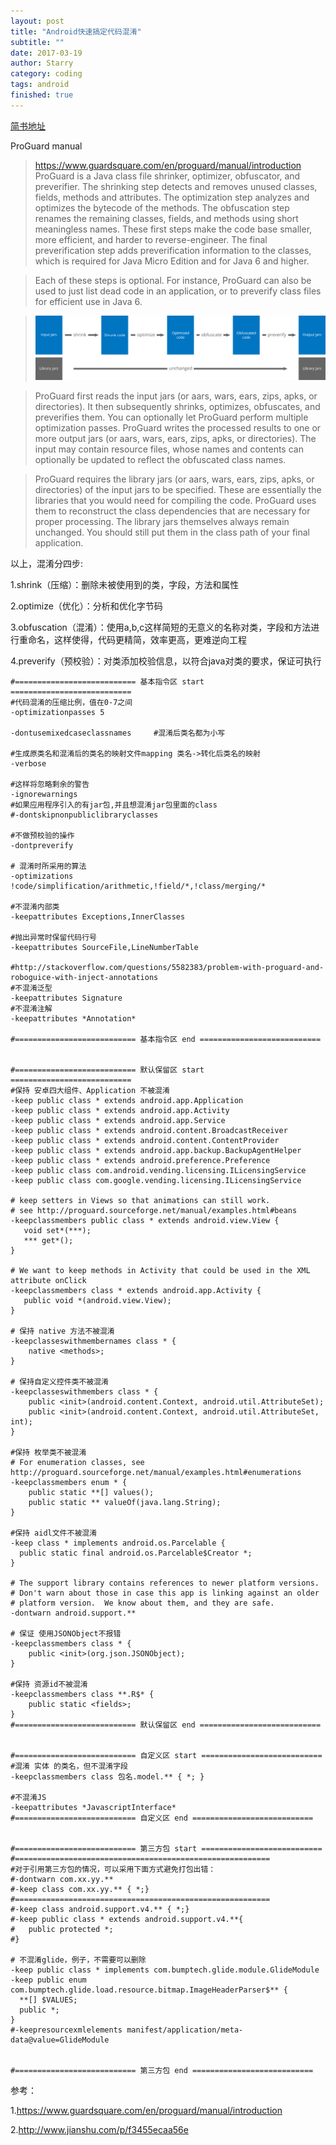 ```yaml
---
layout: post
title: "Android快速搞定代码混淆"
subtitle: ""
date: 2017-03-19
author: Starry
category: coding
tags: android
finished: true
---
```


[简书地址](https://www.jianshu.com/p/964d3ca6004e)

ProGuard manual
>https://www.guardsquare.com/en/proguard/manual/introduction
>ProGuard is a Java class file shrinker, optimizer, obfuscator, and preverifier. The shrinking step detects and removes unused classes, fields, methods and attributes. The optimization step analyzes and optimizes the bytecode of the methods. The obfuscation step renames the remaining classes, fields, and methods using short meaningless names. These first steps make the code base smaller, more efficient, and harder to reverse-engineer. The final preverification step adds preverification information to the classes, which is required for Java Micro Edition and for Java 6 and higher.

>Each of these steps is optional. For instance, ProGuard can also be used to just list dead code in an application, or to preverify class files for efficient use in Java 6.

>![ProGuard_build_process.png](../images/android/ProGuard_build_process.png)

>ProGuard first reads the input jars (or aars, wars, ears, zips, apks, or directories). It then subsequently shrinks, optimizes, obfuscates, and preverifies them. You can optionally let ProGuard perform multiple optimization passes. ProGuard writes the processed results to one or more output jars (or aars, wars, ears, zips, apks, or directories). The input may contain resource files, whose names and contents can optionally be updated to reflect the obfuscated class names.

>ProGuard requires the library jars (or aars, wars, ears, zips, apks, or directories) of the input jars to be specified. These are essentially the libraries that you would need for compiling the code. ProGuard uses them to reconstruct the class dependencies that are necessary for proper processing. The library jars themselves always remain unchanged. You should still put them in the class path of your final application.

以上，混淆分四步:

1.shrink（压缩）：删除未被使用到的类，字段，方法和属性

2.optimize（优化）：分析和优化字节码

3.obfuscation（混淆）：使用a,b,c这样简短的无意义的名称对类，字段和方法进行重命名，这样使得，代码更精简，效率更高，更难逆向工程

4.preverify（预校验）：对类添加校验信息，以符合java对类的要求，保证可执行

```
#=========================== 基本指令区 start ===========================
#代码混淆的压缩比例，值在0-7之间
-optimizationpasses 5

-dontusemixedcaseclassnames		#混淆后类名都为小写

#生成原类名和混淆后的类名的映射文件mapping 类名->转化后类名的映射
-verbose

#这样将忽略剩余的警告
-ignorewarnings
#如果应用程序引入的有jar包,并且想混淆jar包里面的class
#-dontskipnonpubliclibraryclasses

#不做预校验的操作
-dontpreverify

# 混淆时所采用的算法
-optimizations !code/simplification/arithmetic,!field/*,!class/merging/*

#不混淆内部类
-keepattributes Exceptions,InnerClasses

#抛出异常时保留代码行号
-keepattributes SourceFile,LineNumberTable

#http://stackoverflow.com/questions/5582383/problem-with-proguard-and-roboguice-with-inject-annotations
#不混淆泛型
-keepattributes Signature
#不混淆注解
-keepattributes *Annotation*

#=========================== 基本指令区 end ===========================


#=========================== 默认保留区 start ===========================
#保持 安卓四大组件、Application 不被混淆
-keep public class * extends android.app.Application
-keep public class * extends android.app.Activity
-keep public class * extends android.app.Service
-keep public class * extends android.content.BroadcastReceiver
-keep public class * extends android.content.ContentProvider
-keep public class * extends android.app.backup.BackupAgentHelper
-keep public class * extends android.preference.Preference
-keep public class com.android.vending.licensing.ILicensingService
-keep public class com.google.vending.licensing.ILicensingService

# keep setters in Views so that animations can still work.
# see http://proguard.sourceforge.net/manual/examples.html#beans
-keepclassmembers public class * extends android.view.View {
   void set*(***);
   *** get*();
}

# We want to keep methods in Activity that could be used in the XML attribute onClick
-keepclassmembers class * extends android.app.Activity {
   public void *(android.view.View);
}

# 保持 native 方法不被混淆
-keepclasseswithmembernames class * {
    native <methods>;
}

# 保持自定义控件类不被混淆
-keepclasseswithmembers class * {
	public <init>(android.content.Context, android.util.AttributeSet);
	public <init>(android.content.Context, android.util.AttributeSet, int);
}

#保持 枚举类不被混淆
# For enumeration classes, see http://proguard.sourceforge.net/manual/examples.html#enumerations
-keepclassmembers enum * {
    public static **[] values();
    public static ** valueOf(java.lang.String);
}

#保持 aidl文件不被混淆
-keep class * implements android.os.Parcelable {
  public static final android.os.Parcelable$Creator *;
}

# The support library contains references to newer platform versions.
# Don't warn about those in case this app is linking against an older
# platform version.  We know about them, and they are safe.
-dontwarn android.support.**

# 保证 使用JSONObject不报错
-keepclassmembers class * {
    public <init>(org.json.JSONObject);
}

#保持 资源id不被混淆
-keepclassmembers class **.R$* {
    public static <fields>;
}
#=========================== 默认保留区 end ===========================


#=========================== 自定义区 start ===========================
#混淆 实体 的类名，但不混淆字段
-keepclassmembers class 包名.model.** { *; }

#不混淆JS
-keepattributes *JavascriptInterface*
#=========================== 自定义区 end ===========================


#=========================== 第三方包 start ===========================
#=========================================================
#对于引用第三方包的情况，可以采用下面方式避免打包出错：
#-dontwarn com.xx.yy.**
#-keep class com.xx.yy.** { *;}
#=========================================================
#-keep class android.support.v4.** { *;}
#-keep public class * extends android.support.v4.**{
#	public protected *;
#}

# 不混淆glide，例子，不需要可以删除
-keep public class * implements com.bumptech.glide.module.GlideModule
-keep public enum com.bumptech.glide.load.resource.bitmap.ImageHeaderParser$** {
  **[] $VALUES;
  public *;
}
#-keepresourcexmlelements manifest/application/meta-data@value=GlideModule


#=========================== 第三方包 end ===========================

```

参考：

1.https://www.guardsquare.com/en/proguard/manual/introduction

2.http://www.jianshu.com/p/f3455ecaa56e

